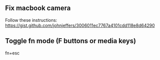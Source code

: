 ## Fix macbook camera
Follow these instructions: https://gist.github.com/johnjeffers/3006011ec7767a4101cdd118e8d64290

## Toggle fn mode (F buttons or media keys)
fn+esc
